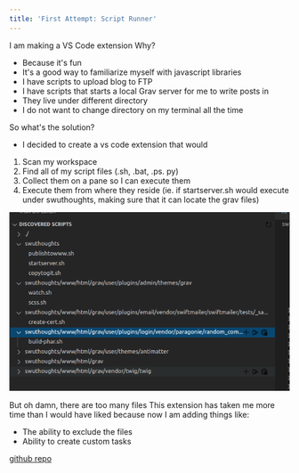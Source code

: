 ```yaml
---
title: 'First Attempt: Script Runner'
---
```

I am making a VS Code extension
Why?
* Because it's fun
* It's a good way to familiarize myself with javascript libraries
* I have scripts to upload blog to FTP
* I have scripts that starts a local Grav server for me to write posts in
* They live under different directory
* I do not want to change directory on my terminal all the time

So what's the solution?
* I decided to create a vs code extension that would
1. Scan my workspace
2. Find all of my script files (.sh, .bat, .ps. py)
3. Collect them on a pane so I can execute them
4. Execute them from where they reside (ie. if startserver.sh would execute under swuthoughts, making sure that it can locate the grav files)

![](discoveringScripts.png)

But oh damn, there are too many files
This extension has taken me more time than I would have liked because now I am adding things like:
* The ability to exclude the files
* Ability to create custom tasks

[github repo](https://github.com/stanleywuu/vscode-scriptrunner)